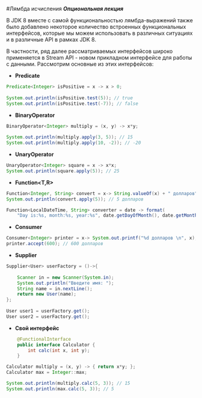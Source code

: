 #Лямбда исчисления
**_Опциональная лекция_**

В JDK 8 вместе с самой функциональностью лямбда-выражений также было добавлено некоторое количество встроенных функциональных интерфейсов, которые мы можем использовать в различных ситуациях и в различные API в рамках JDK 8. 

В частности, ряд далее рассматриваемых интерфейсов широко применяется в Stream API - новом прикладном интерфейсе для работы с данными. Рассмотрим основные из этих интерфейсов:

* **Predicate<T>**
```java
Predicate<Integer> isPositive = x -> x > 0;
 
System.out.println(isPositive.test(5)); // true
System.out.println(isPositive.test(-7)); // false
```
* **BinaryOperator<T>**
```java
BinaryOperator<Integer> multiply = (x, y) -> x*y;
 
System.out.println(multiply.apply(3, 5)); // 15
System.out.println(multiply.apply(10, -2)); // -20
```
* **UnaryOperator<T>**
```java
UnaryOperator<Integer> square = x -> x*x;
System.out.println(square.apply(5)); // 25
```
* **Function<T,R>**
```java
Function<Integer, String> convert = x-> String.valueOf(x) + " долларов";
System.out.println(convert.apply(5)); // 5 долларов

Function<LocalDateTime, String> converter = date -> format(
    "Day is:%s, month:%s, year:%s", date.getDayOfMonth(), date.getMonth(), date.getYear());
```
* **Consumer<T>**
```java
Consumer<Integer> printer = x-> System.out.printf("%d долларов \n", x);
printer.accept(600); // 600 долларов
```
* **Supplier<T>**
```java
Supplier<User> userFactory = ()->{
     
    Scanner in = new Scanner(System.in);
    System.out.println("Введите имя: ");
    String name = in.nextLine();
    return new User(name);
};
 
User user1 = userFactory.get();
User user2 = userFactory.get();
```

* **Свой интерфейс**
```java
    @FunctionalInterface
    public interface Calculator {
        int calc(int x, int y);
    }

Calculator multiply = (x, y) -> { return x*y; };
Calculator max = Integer::max;

System.out.println(multiply.calc(5, 3)); // 15
System.out.println(max.calc(5, 3)); // 5
```